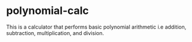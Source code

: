 # polynomial-calc
This is a calculator that performs basic polynomial arithmetic i.e addition, subtraction, multiplication, and division.
